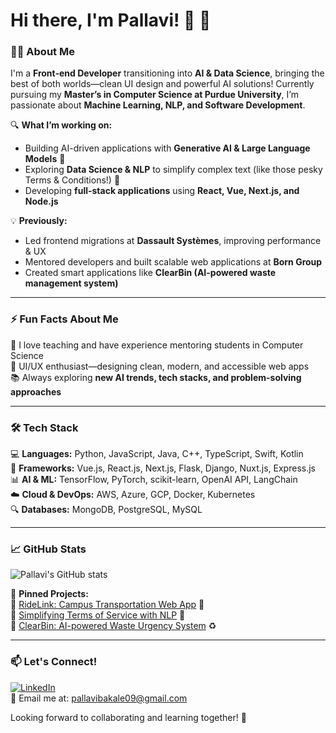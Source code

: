 # Hi there, I'm Pallavi! 👋 🚀  

### 👩‍💻 About Me  
I'm a **Front-end Developer** transitioning into **AI & Data Science**, bringing the best of both worlds—clean UI design and powerful AI solutions! Currently pursuing my **Master’s in Computer Science at Purdue University**, I’m passionate about **Machine Learning, NLP, and Software Development**.  

🔍 **What I’m working on:**  
- Building AI-driven applications with **Generative AI & Large Language Models** 🤖  
- Exploring **Data Science & NLP** to simplify complex text (like those pesky Terms & Conditions!) 📜  
- Developing **full-stack applications** using **React, Vue, Next.js, and Node.js**  

💡 **Previously:**  
- Led frontend migrations at **Dassault Systèmes**, improving performance & UX  
- Mentored developers and built scalable web applications at **Born Group**  
- Created smart applications like **ClearBin (AI-powered waste management system)**  

---

### ⚡ Fun Facts About Me  
💬 I love teaching and have experience mentoring students in Computer Science  
🎨 UI/UX enthusiast—designing clean, modern, and accessible web apps  
📚 Always exploring **new AI trends, tech stacks, and problem-solving approaches**  

---

### 🛠 Tech Stack  
💻 **Languages:** Python, JavaScript, Java, C++, TypeScript, Swift, Kotlin  
🚀 **Frameworks:** Vue.js, React.js, Next.js, Flask, Django, Nuxt.js, Express.js  
📊 **AI & ML:** TensorFlow, PyTorch, scikit-learn, OpenAI API, LangChain  
☁️ **Cloud & DevOps:** AWS, Azure, GCP, Docker, Kubernetes  
🔍 **Databases:** MongoDB, PostgreSQL, MySQL  

---

### 📈 GitHub Stats  
![Pallavi's GitHub stats](https://github-readme-stats.vercel.app/api?username=pallavibakale&show_icons=true&theme=radical)  

📌 **Pinned Projects:**  
🔹 [RideLink: Campus Transportation Web App](#) 🚗  
🔹 [Simplifying Terms of Service with NLP](#) 📝  
🔹 [ClearBin: AI-powered Waste Urgency System](#) ♻️  

---

### 📫 Let's Connect!  
[![LinkedIn](https://img.shields.io/badge/-LinkedIn-blue?style=flat&logo=linkedin)](https://www.linkedin.com/in/pallavi-bakale)  
📩 Email me at: [pallavibakale09@gmail.com](mailto:pallavibakale09@gmail.com)  

Looking forward to collaborating and learning together! 🚀  
